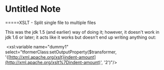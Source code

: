 # Untitled Note

\=====XSLT - Split single file to multiple files

This was the jdk 1.5 (and earlier) way of doing it; however, it doesn't work in jdk 1.6 or later; it acts like it works but doesn't end up writing anything out:

 <xsl:variable name="dummy1" select="tformerClass:setOutputProperty($transformer, '{[http://xml.apache.org/xslt}indent-amount](http://xml.apache.org/xslt%7Dindent-amount)', '2')"/>
